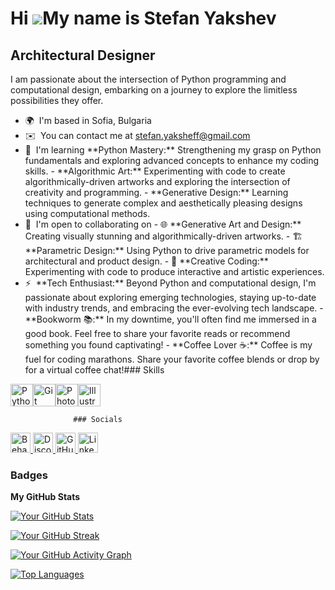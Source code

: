Hi ![](https://user-images.githubusercontent.com/18350557/176309783-0785949b-9127-417c-8b55-ab5a4333674e.gif)My name is Stefan Yakshev
======================================================================================================================================

Architectural Designer
----------------------

I am passionate about the intersection of Python programming and computational design, embarking on a journey to explore the limitless possibilities they offer.

*   🌍  I'm based in Sofia, Bulgaria
*   ✉️  You can contact me at [stefan.yaksheff@gmail.com](mailto:stefan.yaksheff@gmail.com)
*   🧠  I'm learning \*\*Python Mastery:\*\* Strengthening my grasp on Python fundamentals and exploring advanced concepts to enhance my coding skills. - \*\*Algorithmic Art:\*\* Experimenting with code to create algorithmically-driven artworks and exploring the intersection of creativity and programming. - \*\*Generative Design:\*\* Learning techniques to generate complex and aesthetically pleasing designs using computational methods.
*   🤝  I'm open to collaborating on - 🌐 \*\*Generative Art and Design:\*\* Creating visually stunning and algorithmically-driven artworks. - 🏗️ \*\*Parametric Design:\*\* Using Python to drive parametric models for architectural and product design. - 🤖 \*\*Creative Coding:\*\* Experimenting with code to produce interactive and artistic experiences.
*   ⚡  \*\*Tech Enthusiast:\*\* Beyond Python and computational design, I'm passionate about exploring emerging technologies, staying up-to-date with industry trends, and embracing the ever-evolving tech landscape. - \*\*Bookworm 📚:\*\* In my downtime, you'll often find me immersed in a good book. Feel free to share your favorite reads or recommend something you found captivating! - \*\*Coffee Lover ☕:\*\* Coffee is my fuel for coding marathons. Share your favorite coffee blends or drop by for a virtual coffee chat!### Skills 
<p align="left">
<a href="https://www.python.org/" target="_blank" rel="noreferrer"><img src="https://raw.githubusercontent.com/danielcranney/readme-generator/main/public/icons/skills/python-colored.svg" width="36" height="36" alt="Python" /></a><a href="https://git-scm.com/" target="_blank" rel="noreferrer"><img src="https://raw.githubusercontent.com/danielcranney/readme-generator/main/public/icons/skills/git-colored.svg" width="36" height="36" alt="Git" /></a><a href="https://www.adobe.com/uk/products/photoshop.html" target="_blank" rel="noreferrer"><img src="https://raw.githubusercontent.com/danielcranney/readme-generator/main/public/icons/skills/photoshop-colored.svg" width="36" height="36" alt="Photoshop" /></a><a href="https://www.adobe.com/uk/products/illustrator.html" target="_blank" rel="noreferrer"><img src="https://raw.githubusercontent.com/danielcranney/readme-generator/main/public/icons/skills/illustrator-colored.svg" width="36" height="36" alt="Illustrator" /></a>
                    </p>
                    
                  ### Socials

<p align="left">
  <a href="https://www.behance.com/stefanyaksheff" target="_blank" rel="noreferrer">
    <img src="https://raw.githubusercontent.com/danielcranney/readme-generator/main/public/icons/socials/behance.svg" width="32" height="32" alt="Behance" />
  </a>
  
  <a href="https://discord.com/users/stefan.yaksheff" target="_blank" rel="noreferrer">
    <img src="https://raw.githubusercontent.com/danielcranney/readme-generator/main/public/icons/socials/discord.svg" width="32" height="32" alt="Discord" />
  </a>
  
  <a href="https://www.github.com/stfn333" target="_blank" rel="noreferrer">
    <img src="https://raw.githubusercontent.com/danielcranney/readme-generator/main/public/icons/socials/github.svg" width="32" height="32" alt="GitHub" />
  </a>
  
  <a href="https://www.linkedin.com/in/stefanyaksheff" target="_blank" rel="noreferrer">
    <img src="https://raw.githubusercontent.com/danielcranney/readme-generator/main/public/icons/socials/linkedin.svg" width="32" height="32" alt="LinkedIn" />
  </a>
</p>

### Badges

<b>My GitHub Stats</b>

[![Your GitHub Stats](https://github-readme-stats.vercel.app/api?username=stfn333&show_icons=true&hide=&count_private=true&title_color=0891b2&text_color=ffffff&icon_color=0891b2&bg_color=1c1917&hide_border=true&show_icons=true)](http://www.github.com/stfn333)

[![Your GitHub Streak](https://github-readme-streak-stats.herokuapp.com/?user=stfn333&stroke=ffffff&background=1c1917&ring=0891b2&fire=0891b2&currStreakNum=ffffff&currStreakLabel=0891b2&sideNums=ffffff&sideLabels=ffffff&dates=ffffff&hide_border=true)](http://www.github.com/stfn333)

[![Your GitHub Activity Graph](https://github-readme-activity-graph.cyclic.app/graph?username=stfn333&bg_color=1c1917&color=ffffff&line=0891b2&point=ffffff&area_color=1c1917&area=true&hide_border=true&custom_title=GitHub%20Commits%20Graph)](http://www.github.com/stfn333)

[![Top Languages](https://github-readme-stats.vercel.app/api/top-langs/?username=stfn333&langs_count=10&title_color=0891b2&text_color=ffffff&icon_color=0891b2&bg_color=1c1917&hide_border=true&locale=en&custom_title=Top%20%Languages)](https://github.com/stfn333)

